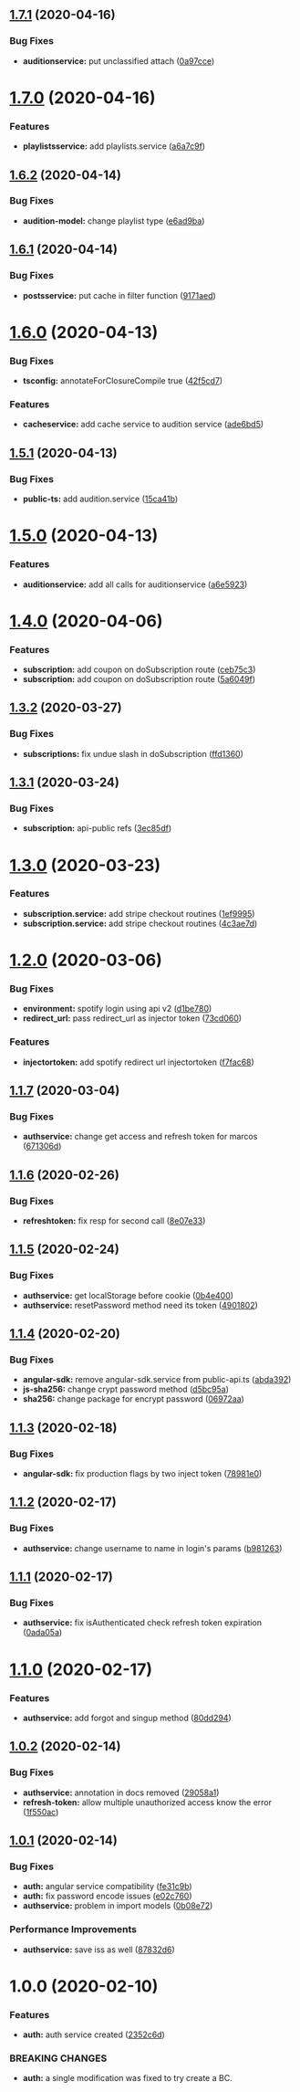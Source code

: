 ## [1.7.1](https://github.com/musicplayce/angular-sdk/compare/v1.7.0...v1.7.1) (2020-04-16)


### Bug Fixes

* **auditionservice:** put unclassified attach ([0a97cce](https://github.com/musicplayce/angular-sdk/commit/0a97cce2bba6e0a67099a2d8ed146813a3c1dbd2))

# [1.7.0](https://github.com/musicplayce/angular-sdk/compare/v1.6.2...v1.7.0) (2020-04-16)


### Features

* **playlistsservice:** add playlists.service ([a6a7c9f](https://github.com/musicplayce/angular-sdk/commit/a6a7c9f76725b98fb040bb42c9b907e2dd63f492))

## [1.6.2](https://github.com/musicplayce/angular-sdk/compare/v1.6.1...v1.6.2) (2020-04-14)


### Bug Fixes

* **audition-model:** change playlist type ([e6ad9ba](https://github.com/musicplayce/angular-sdk/commit/e6ad9ba9b839ad2f2b99ef236f2962e43ebe5099))

## [1.6.1](https://github.com/musicplayce/angular-sdk/compare/v1.6.0...v1.6.1) (2020-04-14)


### Bug Fixes

* **postsservice:** put cache in filter function ([9171aed](https://github.com/musicplayce/angular-sdk/commit/9171aedcf4b067efced5fd4be6d40dc7c53bd267))

# [1.6.0](https://github.com/musicplayce/angular-sdk/compare/v1.5.1...v1.6.0) (2020-04-13)


### Bug Fixes

* **tsconfig:** annotateForClosureCompile true ([42f5cd7](https://github.com/musicplayce/angular-sdk/commit/42f5cd72d47078fee41f1d4631322069dd742ec3))


### Features

* **cacheservice:** add cache service to audition service ([ade6bd5](https://github.com/musicplayce/angular-sdk/commit/ade6bd5aa8f57fec02ab8ece7d1232a1762d09da))

## [1.5.1](https://github.com/musicplayce/angular-sdk/compare/v1.5.0...v1.5.1) (2020-04-13)


### Bug Fixes

* **public-ts:** add audition.service ([15ca41b](https://github.com/musicplayce/angular-sdk/commit/15ca41b341fb3cf65a9fa62669753919d12405eb))

# [1.5.0](https://github.com/musicplayce/angular-sdk/compare/v1.4.0...v1.5.0) (2020-04-13)


### Features

* **auditionservice:** add all calls for auditionservice ([a6e5923](https://github.com/musicplayce/angular-sdk/commit/a6e5923f01800cfbbc304201d940e82ba131d3e2))

# [1.4.0](https://github.com/musicplayce/angular-sdk/compare/v1.3.2...v1.4.0) (2020-04-06)


### Features

* **subscription:** add coupon on doSubscription route ([ceb75c3](https://github.com/musicplayce/angular-sdk/commit/ceb75c35b27a8a3b7d08318bbf45debdb3609dee))
* **subscription:** add coupon on doSubscription route ([5a6049f](https://github.com/musicplayce/angular-sdk/commit/5a6049fc71ce0682e4fda73acc7ad9931fdb3c80))

## [1.3.2](https://github.com/musicplayce/angular-sdk/compare/v1.3.1...v1.3.2) (2020-03-27)


### Bug Fixes

* **subscriptions:** fix undue slash in doSubscription ([ffd1360](https://github.com/musicplayce/angular-sdk/commit/ffd1360f4cd001e929ad25da289547d0daba01bc))

## [1.3.1](https://github.com/musicplayce/angular-sdk/compare/v1.3.0...v1.3.1) (2020-03-24)


### Bug Fixes

* **subscription:** api-public refs ([3ec85df](https://github.com/musicplayce/angular-sdk/commit/3ec85df548b2d29ea900b29f3b8b93fe192c61be))

# [1.3.0](https://github.com/musicplayce/angular-sdk/compare/v1.2.0...v1.3.0) (2020-03-23)


### Features

* **subscription.service:** add stripe checkout routines ([1ef9995](https://github.com/musicplayce/angular-sdk/commit/1ef9995016e90264f44f53106789108942a16375))
* **subscription.service:** add stripe checkout routines ([4c3ae7d](https://github.com/musicplayce/angular-sdk/commit/4c3ae7d34dc98ad9a281082e82c7df64ac4d032b))

# [1.2.0](https://github.com/musicplayce/angular-sdk/compare/v1.1.7...v1.2.0) (2020-03-06)


### Bug Fixes

* **environment:** spotify login using api v2 ([d1be780](https://github.com/musicplayce/angular-sdk/commit/d1be78086200484b3d7c847fd628a8f10230c5c1))
* **redirect_url:** pass redirect_url as injector token ([73cd060](https://github.com/musicplayce/angular-sdk/commit/73cd0607b2c75ab8663daf15aa8674fd106e7177))


### Features

* **injectortoken:** add spotify redirect url injectortoken ([f7fac68](https://github.com/musicplayce/angular-sdk/commit/f7fac684f05685cb25985a81569dbb4bdae1015b))

## [1.1.7](https://github.com/musicplayce/angular-sdk/compare/v1.1.6...v1.1.7) (2020-03-04)


### Bug Fixes

* **authservice:** change get access and refresh token for marcos ([671306d](https://github.com/musicplayce/angular-sdk/commit/671306d2561446ab488822f348dfbf8766f8d8e4))

## [1.1.6](https://github.com/musicplayce/angular-sdk/compare/v1.1.5...v1.1.6) (2020-02-26)


### Bug Fixes

* **refreshtoken:** fix resp for second call ([8e07e33](https://github.com/musicplayce/angular-sdk/commit/8e07e33e8055ed231a0320688480649040290c72))

## [1.1.5](https://github.com/musicplayce/angular-sdk/compare/v1.1.4...v1.1.5) (2020-02-24)


### Bug Fixes

* **authservice:** get localStorage before cookie ([0b4e400](https://github.com/musicplayce/angular-sdk/commit/0b4e4003ed02fa66f88cdb05b4fe773154e28fcc))
* **authservice:** resetPassword method need its token ([4901802](https://github.com/musicplayce/angular-sdk/commit/49018027bd3fd6515cc0552d87438898e1480f06))

## [1.1.4](https://github.com/musicplayce/angular-sdk/compare/v1.1.3...v1.1.4) (2020-02-20)


### Bug Fixes

* **angular-sdk:** remove angular-sdk.service from public-api.ts ([abda392](https://github.com/musicplayce/angular-sdk/commit/abda3927822cf827b5803b0b43fc2671715e5e49))
* **js-sha256:** change crypt password method ([d5bc95a](https://github.com/musicplayce/angular-sdk/commit/d5bc95a18e27d52437c13c42899ab062323acf29))
* **sha256:** change package for encrypt password ([06972aa](https://github.com/musicplayce/angular-sdk/commit/06972aad598b9b4180f0af7ff1e85526459d49d2))

## [1.1.3](https://github.com/musicplayce/angular-sdk/compare/v1.1.2...v1.1.3) (2020-02-18)


### Bug Fixes

* **angular-sdk:** fix production flags by two inject token ([78981e0](https://github.com/musicplayce/angular-sdk/commit/78981e06bcb13b4e485c7d65618f0c45f56deb97))

## [1.1.2](https://github.com/musicplayce/angular-sdk/compare/v1.1.1...v1.1.2) (2020-02-17)


### Bug Fixes

* **authservice:** change username to name in login's params ([b981263](https://github.com/musicplayce/angular-sdk/commit/b981263e7c9741d3d0b3790923d756d1f6067c93))

## [1.1.1](https://github.com/musicplayce/angular-sdk/compare/v1.1.0...v1.1.1) (2020-02-17)


### Bug Fixes

* **authservice:** fix isAuthenticated check refresh token expiration ([0ada05a](https://github.com/musicplayce/angular-sdk/commit/0ada05ac72c284e1050ae07211cbae9f056b786a))

# [1.1.0](https://github.com/musicplayce/angular-sdk/compare/v1.0.2...v1.1.0) (2020-02-17)


### Features

* **authservice:** add forgot and singup method ([80dd294](https://github.com/musicplayce/angular-sdk/commit/80dd29415aa3c99da07353f48818fdb08fa6fd28))

## [1.0.2](https://github.com/musicplayce/angular-sdk/compare/v1.0.1...v1.0.2) (2020-02-14)


### Bug Fixes

* **authservice:** annotation in docs removed ([29058a1](https://github.com/musicplayce/angular-sdk/commit/29058a1d13e499585ad49c945d753121d83330d3))
* **refresh-token:** allow multiple unauthorized access know the error ([1f550ac](https://github.com/musicplayce/angular-sdk/commit/1f550acf2735583137c4298a33845bfe720ada21))

## [1.0.1](https://github.com/musicplayce/angular-sdk/compare/v1.0.0...v1.0.1) (2020-02-14)


### Bug Fixes

* **auth:** angular service compatibility ([fe31c9b](https://github.com/musicplayce/angular-sdk/commit/fe31c9b12e0fa929b366900d1e9f3dcfb03a1559))
* **auth:** fix password encode issues ([e02c760](https://github.com/musicplayce/angular-sdk/commit/e02c76066521d32bb8277ac29ab3fff46f99f0a0))
* **authservice:** problem in import models ([0b08e72](https://github.com/musicplayce/angular-sdk/commit/0b08e72e2185674413f0c7277cf556ba7c4fa1ce))


### Performance Improvements

* **authservice:** save iss as well ([87832d6](https://github.com/musicplayce/angular-sdk/commit/87832d6707d152c4f4da511a3c4752c7b8e28e61))

# 1.0.0 (2020-02-10)


### Features

* **auth:** auth service created ([2352c6d](https://github.com/musicplayce/angular-sdk/commit/2352c6d519da717b8216518c40d054f949ab32f5))


### BREAKING CHANGES

* **auth:** a single modification was fixed to try create a BC.

